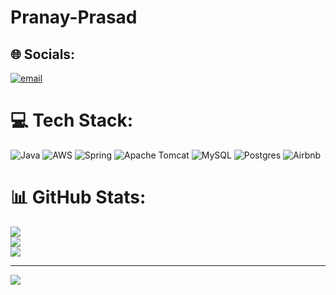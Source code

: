# Pranay-Prasad

## 🌐 Socials:
[![email](https://img.shields.io/badge/Email-D14836?logo=gmail&logoColor=white)](mailto:pranayprasad75@gmail.com) 

# 💻 Tech Stack:
![Java](https://img.shields.io/badge/java-%23ED8B00.svg?style=for-the-badge&logo=openjdk&logoColor=white) ![AWS](https://img.shields.io/badge/AWS-%23FF9900.svg?style=for-the-badge&logo=amazon-aws&logoColor=white) ![Spring](https://img.shields.io/badge/spring-%236DB33F.svg?style=for-the-badge&logo=spring&logoColor=white) ![Apache Tomcat](https://img.shields.io/badge/apache%20tomcat-%23F8DC75.svg?style=for-the-badge&logo=apache-tomcat&logoColor=black) ![MySQL](https://img.shields.io/badge/mysql-4479A1.svg?style=for-the-badge&logo=mysql&logoColor=white) ![Postgres](https://img.shields.io/badge/postgres-%23316192.svg?style=for-the-badge&logo=postgresql&logoColor=white) ![Airbnb](https://img.shields.io/badge/Airbnb-%23ff5a5f.svg?style=for-the-badge&logo=Airbnb&logoColor=white)
# 📊 GitHub Stats:
![](https://github-readme-stats.vercel.app/api?username=Prny1&theme=merko&hide_border=false&include_all_commits=false&count_private=false)<br/>
![](https://nirzak-streak-stats.vercel.app/?user=Prny1&theme=merko&hide_border=false)<br/>
![](https://github-readme-stats.vercel.app/api/top-langs/?username=Prny1&theme=merko&hide_border=false&include_all_commits=false&count_private=false&layout=compact)

---
[![](https://visitcount.itsvg.in/api?id=Prny1&icon=0&color=0)](https://visitcount.itsvg.in)

<!-- Proudly created with GPRM ( https://gprm.itsvg.in ) -->

